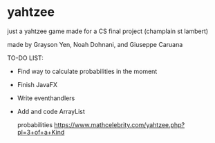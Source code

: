 # yahtzee
just a yahtzee game made for a CS final project (champlain st lambert)

made by Grayson Yen, Noah Dohnani, and Giuseppe Caruana

TO-DO LIST:
- Find way to calculate probabilities in the moment
- Finish JavaFX
- Write eventhandlers
- Add and code ArrayList<Dice>

  probabilities
  https://www.mathcelebrity.com/yahtzee.php?pl=3+of+a+Kind
  
